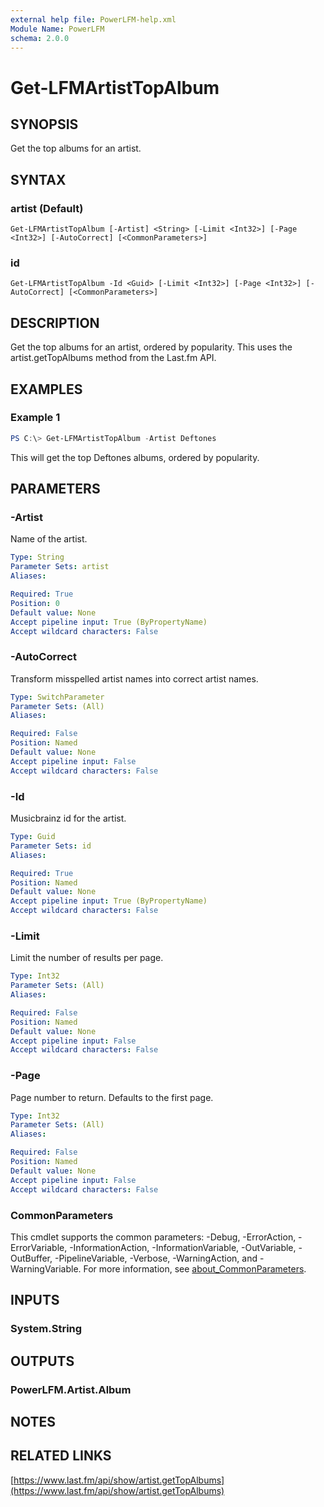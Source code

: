 ```yaml
---
external help file: PowerLFM-help.xml
Module Name: PowerLFM
schema: 2.0.0
---
```


# Get-LFMArtistTopAlbum

## SYNOPSIS
Get the top albums for an artist.

## SYNTAX

### artist (Default)
```
Get-LFMArtistTopAlbum [-Artist] <String> [-Limit <Int32>] [-Page <Int32>] [-AutoCorrect] [<CommonParameters>]
```

### id
```
Get-LFMArtistTopAlbum -Id <Guid> [-Limit <Int32>] [-Page <Int32>] [-AutoCorrect] [<CommonParameters>]
```

## DESCRIPTION
Get the top albums for an artist, ordered by popularity. This uses the artist.getTopAlbums method from the Last.fm API.

## EXAMPLES

### Example 1
```powershell
PS C:\> Get-LFMArtistTopAlbum -Artist Deftones
```

This will get the top Deftones albums, ordered by popularity.

## PARAMETERS

### -Artist
Name of the artist.

```yaml
Type: String
Parameter Sets: artist
Aliases:

Required: True
Position: 0
Default value: None
Accept pipeline input: True (ByPropertyName)
Accept wildcard characters: False
```

### -AutoCorrect
Transform misspelled artist names into correct artist names.

```yaml
Type: SwitchParameter
Parameter Sets: (All)
Aliases:

Required: False
Position: Named
Default value: None
Accept pipeline input: False
Accept wildcard characters: False
```

### -Id
Musicbrainz id for the artist.

```yaml
Type: Guid
Parameter Sets: id
Aliases:

Required: True
Position: Named
Default value: None
Accept pipeline input: True (ByPropertyName)
Accept wildcard characters: False
```

### -Limit
Limit the number of results per page.

```yaml
Type: Int32
Parameter Sets: (All)
Aliases:

Required: False
Position: Named
Default value: None
Accept pipeline input: False
Accept wildcard characters: False
```

### -Page
Page number to return. Defaults to the first page.

```yaml
Type: Int32
Parameter Sets: (All)
Aliases:

Required: False
Position: Named
Default value: None
Accept pipeline input: False
Accept wildcard characters: False
```

### CommonParameters
This cmdlet supports the common parameters: -Debug, -ErrorAction, -ErrorVariable, -InformationAction, -InformationVariable, -OutVariable, -OutBuffer, -PipelineVariable, -Verbose, -WarningAction, and -WarningVariable. For more information, see [about_CommonParameters](http://go.microsoft.com/fwlink/?LinkID=113216).

## INPUTS

### System.String

## OUTPUTS

### PowerLFM.Artist.Album

## NOTES

## RELATED LINKS

[https://www.last.fm/api/show/artist.getTopAlbums](https://www.last.fm/api/show/artist.getTopAlbums)
